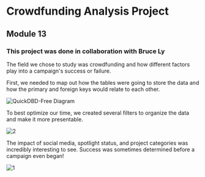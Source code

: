 # Crowdfunding Analysis Project
## Module 13
### This project was done in collaboration with Bruce Ly

The field we chose to study was crowdfunding and how different factors play into a campaign's success or failure.

First, we needed to map out how the tables were going to store the data and how the primary and foreign keys would relate to each other.

![QuickDBD-Free Diagram](https://github.com/hdkronke/crowdfunding-project/assets/117773492/af01a263-1201-44fe-9f31-19ae37465dc1)

To best optimize our time, we created several filters to organize the data and make it more presentable.

![2](https://github.com/hdkronke/crowdfunding-project/assets/117773492/59ab4120-08ec-4381-9764-520c6d3fe0d9)

The impact of social media, spotlight status, and project categories was incredibly interesting to see. Success was sometimes determined before a campaign even began!

![1](https://github.com/hdkronke/crowdfunding-project/assets/117773492/798ba106-2c5f-408f-9def-3dff05e76a05)
